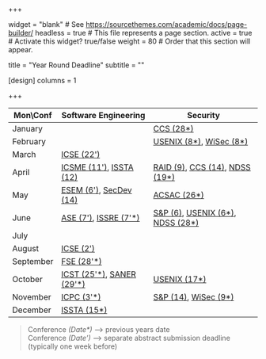 +++

widget = "blank"  # See https://sourcethemes.com/academic/docs/page-builder/
headless = true  # This file represents a page section.
active = true  # Activate this widget? true/false
weight = 80  # Order that this section will appear.

title = "Year Round Deadline"
subtitle = ""

[design]
    columns = 1

+++

  Mon\Conf          | Software Engineering  |         Security
--------------------|-----------------------|-------------------------
January             |                       | [CCS (28*)](https://www.sigsac.org/ccs/CCS2024/call-for/call-for-papers.html)                    
February            |                       | [USENIX (8*)](https://www.usenix.org/conference/usenixsecurity24/call-for-papers), [WiSec (8*)](https://wisec2024.kaist.ac.kr/)
March               | [ICSE (22')](https://conf.researchr.org/home/icse-2025)                | 
April               | [ICSME (11')](https://conf.researchr.org/home/icsme-2024), [ISSTA (12)](https://conf.researchr.org/home/issta-2024)        | [RAID (9)](https://raid2024.github.io/call.html), [CCS (14)](https://www.sigsac.org/ccs/CCS2024/call-for/call-for-papers.html), [NDSS (19*)](https://www.ndss-symposium.org/ndss2024/submissions/call-for-papers/)
May                 |  [ESEM (6')](https://conf.researchr.org/home/esem-2024), [SecDev (14)](https://secdev.ieee.org/2024/cfp/)          |  [ACSAC (26*)](https://www.acsac.org/2023/submissions/papers/)
June                | [ASE (7')](https://conf.researchr.org/home/ase-2024), [ISSRE (7'*)](https://issre.github.io/2023/calls_cfp-research.html)                      | [S&P (6)](https://sp2025.ieee-security.org/cfpapers.html), [USENIX (6*)](https://www.usenix.org/conference/usenixsecurity24/call-for-papers), [NDSS (28*)](https://www.ndss-symposium.org/ndss2024/submissions/call-for-papers/)
July                |                       |  
August              | [ICSE (2')](https://conf.researchr.org/home/icse-2025)                 | 
September           | [FSE (28'*)](https://2024.esec-fse.org/track/fse-2024-research-papers)                   |  
October             | [ICST (25'*)](https://conf.researchr.org/track/icst-2024/icst-2024-papers), [SANER (29'*)](https://conf.researchr.org/track/icst-2024/icst-2024-papers)                | [USENIX (17*)](https://www.usenix.org/conference/usenixsecurity24/call-for-papers)
November            |  [ICPC (3'*)](https://conf.researchr.org/track/icpc-2024/icpc-2024-research)          | [S&P (14)](https://sp2025.ieee-security.org/cfpapers.html), [WiSec (9*)](https://wisec2024.kaist.ac.kr/)
December            | [ISSTA (15*)](https://conf.researchr.org/home/issta-2024)                      | 



> Conference *(Date\*)*  ⟶  previous years date\
> Conference *(Date\')*  ⟶  separate abstract submission deadline (typically one week before)

